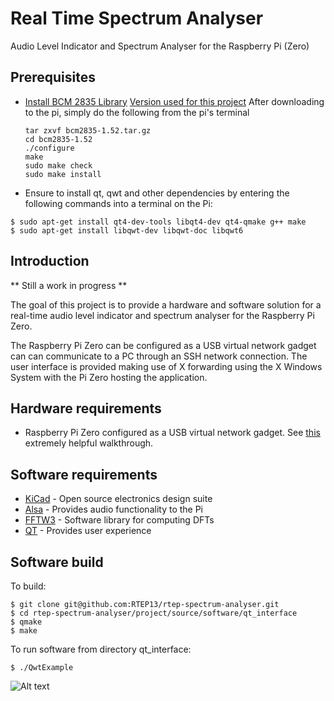 # Real Time Spectrum Analyser

Audio Level Indicator and Spectrum Analyser for the Raspberry Pi (Zero)

## Prerequisites

* [Install BCM 2835 Library](http://www.airspayce.com/mikem/bcm2835/)
   [Version used for this project](http://www.airspayce.com/mikem/bcm2835/bcm2835-1.52.tar.gz) 
   After downloading to the pi, simply do the following from the pi's terminal
   ```
   tar zxvf bcm2835-1.52.tar.gz
   cd bcm2835-1.52
   ./configure
   make
   sudo make check
   sudo make install
   ```
* Ensure to install qt, qwt and other dependencies by entering the following commands into a terminal on the Pi:
```
$ sudo apt-get install qt4-dev-tools libqt4-dev qt4-qmake g++ make
$ sudo apt-get install libqwt-dev libqwt-doc libqwt6
```

## Introduction

** Still a work in progress **

The goal of this project is to provide a hardware and software solution for a real-time audio level indicator and spectrum analyser for the Raspberry Pi Zero.

The Raspberry Pi Zero can be configured as a USB virtual network gadget can can communicate to a PC through an SSH network connection. The user interface is provided making use of X forwarding using the X Windows System with the Pi Zero hosting the application.

## Hardware requirements

* Raspberry Pi Zero configured as a USB virtual network gadget. See [this](http://blog.gbaman.info/?p=699) extremely helpful walkthrough.
 
## Software requirements

* [KiCad](http://kicad-pcb.org/) - Open source electronics design suite
* [Alsa](https://www.alsa-project.org/) - Provides audio functionality to the Pi
* [FFTW3](http://www.fftw.org/) - Software library for computing DFTs
* [QT](https://www.qt.io/) - Provides user experience


## Software build

To build:
```
$ git clone git@github.com:RTEP13/rtep-spectrum-analyser.git
$ cd rtep-spectrum-analyser/project/source/software/qt_interface
$ qmake
$ make
```
To run software from directory qt\_interface:
```
$ ./QwtExample
```
![Alt text](https://raw.githubusercontent.com/RTEP13/rtep-spectrum-analyser/master/project/source/hardware/SPH0645LM4H-B_Mic_Board/_plot/png/rtep-audio-spectrum-analyser-ray-traced.png)

